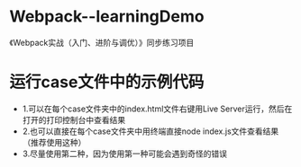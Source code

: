 # Webpack--learningDemo

《Webpack实战（入门、进阶与调优）》同步练习项目

# 运行case文件中的示例代码

- 1.可以在每个case文件夹中的index.html文件右键用Live Server运行，然后在打开的打印控制台中查看结果
- 2.也可以直接在每个case文件夹中用终端直接node index.js文件查看结果（推荐使用这种）
- 3.尽量使用第二种，因为使用第一种可能会遇到奇怪的错误